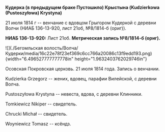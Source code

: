 **Кудерка (в предыдущем браке Пустошило) Крыстына (Kudzierkowa
(Pustoszyłowa) Krystyna)**

21 июля 1814 г -- венчание с вдовцом Грыгором Кудеркой с деревни Волчи
(НИАБ 136-13-920, лист 21об, №8/1814-б (ориг)).

**НИАБ 136-13-920:** Лист 21об. **Метрическая запись №8/1814-б (ориг).**

![](./Бегомльская волость/Волча/Кудерки/media/16c22e78f23ef369c6cc766a20086c13f9edd193.png){width="6.496527777777778in"
height="1.9632403762029746in"}

Осовская Покровская церковь. 21 июля 1814 года. Запись о венчании.

Kudzierka Grzegorz -- жених, вдовец, парафии Вилейской, с деревни Волча.

Pustoszyłowa Krystyna -- невеста, вдова, с деревни Клинники.

Tomkiewicz Nikiper -- свидетель.

Chrucki Michał -- свидетель.

Woyniewicz Tomasz -- ксёндз.
